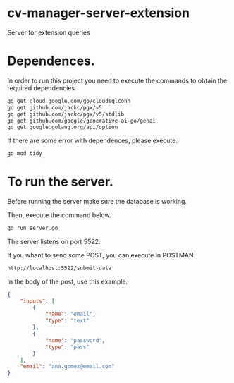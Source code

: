 # cv-manager-server-extension
Server for extension queries

# Dependences.
In order to run this project you need to execute the commands to obtain the required dependencies.

```bash
go get cloud.google.com/go/cloudsqlconn
go get github.com/jackc/pgx/v5
go get github.com/jackc/pgx/v5/stdlib
go get github.com/google/generative-ai-go/genai
go get google.golang.org/api/option
```

If there are some error with dependences, please execute.
```bash
go mod tidy
```


# To run the server.

Before running the server make sure the database is working.

Then, execute the command below.
```bash
go run server.go
```

The server listens on port 5522.

If you whant to send some POST, you can execute in POSTMAN.

```bash
http://localhost:5522/submit-data
```

In the body of the post, use this example.
```json
{
    "inputs": [
        {
            "name": "email",
            "type": "text"
        },
        {
            "name": "password",
            "type": "pass"
        }
    ],
    "email": "ana.gomez@email.com"
}

```